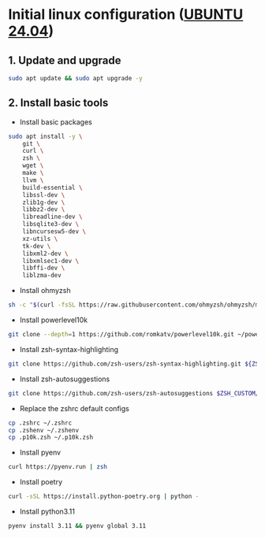 # Initial linux configuration ([UBUNTU 24.04](ms-windows-store://pdp?hl=en-us&gl=us&referrer=storeforweb&source=https%3A%2F%2Fwww.google.com%2F&productid=9nz3klhxdjp5&ocid=storeweb-pdp-open-cta))


## 1. Update and upgrade
```bash
sudo apt update && sudo apt upgrade -y
```

## 2. Install basic tools

- Install basic packages

```bash
sudo apt install -y \
    git \
    curl \
    zsh \
    wget \
    make \
    llvm \
    build-essential \
    libssl-dev \
    zlib1g-dev \
    libbz2-dev \
    libreadline-dev \
    libsqlite3-dev \
    libncursesw5-dev \
    xz-utils \
    tk-dev \
    libxml2-dev \
    libxmlsec1-dev \
    libffi-dev \
    liblzma-dev
```

- Install ohmyzsh

```bash
sh -c "$(curl -fsSL https://raw.githubusercontent.com/ohmyzsh/ohmyzsh/master/tools/install.sh)"
```

- Install powerlevel10k

```bash
git clone --depth=1 https://github.com/romkatv/powerlevel10k.git ~/powerlevel10k
```

- Install zsh-syntax-highlighting

```bash
git clone https://github.com/zsh-users/zsh-syntax-highlighting.git ${ZSH_CUSTOM:-~/.oh-my-zsh/custom}/plugins/zsh-syntax-highlighting 
```

- Install zsh-autosuggestions

```bash
git clone https://github.com/zsh-users/zsh-autosuggestions $ZSH_CUSTOM/plugins/zsh-autosuggestions
```


- Replace the zshrc default configs

```bash
cp .zshrc ~/.zshrc
cp .zshenv ~/.zshenv
cp .p10k.zsh ~/.p10k.zsh
```

- Install pyenv

```bash
curl https://pyenv.run | zsh
```

- Install poetry

```bash
curl -sSL https://install.python-poetry.org | python -
```

- Install python3.11

```bash
pyenv install 3.11 && pyenv global 3.11
```
